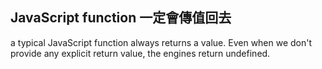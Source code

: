 ## JavaScript function 一定會傳值回去
a typical JavaScript function always returns a value. Even when we don't provide any explicit return value, the engines return undefined.
